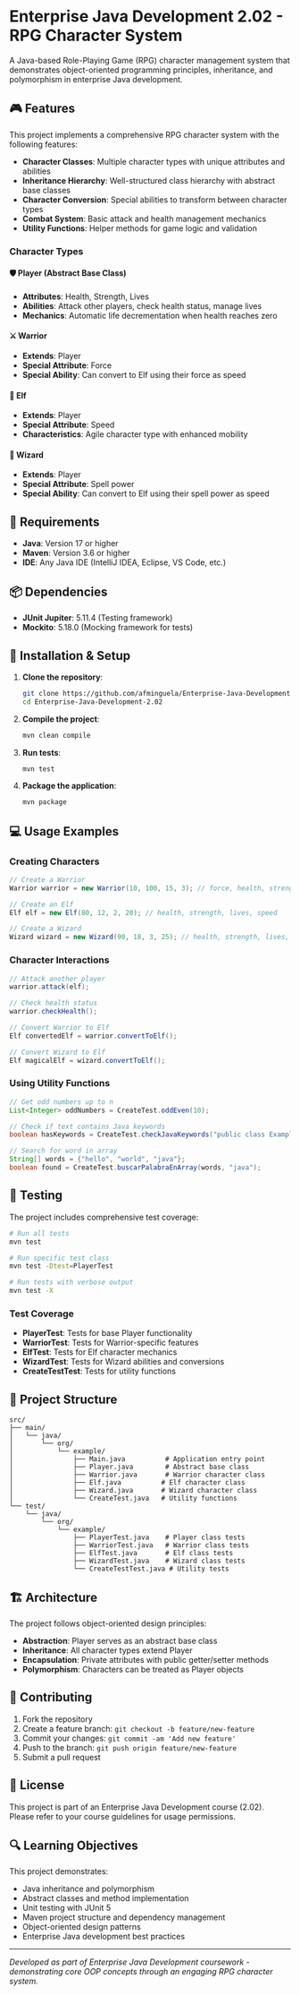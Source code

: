 # Enterprise Java Development 2.02 - RPG Character System

A Java-based Role-Playing Game (RPG) character management system that demonstrates object-oriented programming principles, inheritance, and polymorphism in enterprise Java development.

## 🎮 Features

This project implements a comprehensive RPG character system with the following features:

- **Character Classes**: Multiple character types with unique attributes and abilities
- **Inheritance Hierarchy**: Well-structured class hierarchy with abstract base classes
- **Character Conversion**: Special abilities to transform between character types
- **Combat System**: Basic attack and health management mechanics
- **Utility Functions**: Helper methods for game logic and validation

### Character Types

#### 🛡️ Player (Abstract Base Class)
- **Attributes**: Health, Strength, Lives
- **Abilities**: Attack other players, check health status, manage lives
- **Mechanics**: Automatic life decrementation when health reaches zero

#### ⚔️ Warrior
- **Extends**: Player
- **Special Attribute**: Force
- **Special Ability**: Can convert to Elf using their force as speed

#### 🏹 Elf
- **Extends**: Player  
- **Special Attribute**: Speed
- **Characteristics**: Agile character type with enhanced mobility

#### 🔮 Wizard
- **Extends**: Player
- **Special Attribute**: Spell power
- **Special Ability**: Can convert to Elf using their spell power as speed

## 🔧 Requirements

- **Java**: Version 17 or higher
- **Maven**: Version 3.6 or higher
- **IDE**: Any Java IDE (IntelliJ IDEA, Eclipse, VS Code, etc.)

## 📦 Dependencies

- **JUnit Jupiter**: 5.11.4 (Testing framework)
- **Mockito**: 5.18.0 (Mocking framework for tests)

## 🚀 Installation & Setup

1. **Clone the repository**:
   ```bash
   git clone https://github.com/afminguela/Enterprise-Java-Development-2.02.git
   cd Enterprise-Java-Development-2.02
   ```

2. **Compile the project**:
   ```bash
   mvn clean compile
   ```

3. **Run tests**:
   ```bash
   mvn test
   ```

4. **Package the application**:
   ```bash
   mvn package
   ```

## 💻 Usage Examples

### Creating Characters

```java
// Create a Warrior
Warrior warrior = new Warrior(10, 100, 15, 3); // force, health, strength, lives

// Create an Elf
Elf elf = new Elf(80, 12, 2, 20); // health, strength, lives, speed

// Create a Wizard
Wizard wizard = new Wizard(90, 18, 3, 25); // health, strength, lives, spell
```

### Character Interactions

```java
// Attack another player
warrior.attack(elf);

// Check health status
warrior.checkHealth();

// Convert Warrior to Elf
Elf convertedElf = warrior.convertToElf();

// Convert Wizard to Elf
Elf magicalElf = wizard.convertToElf();
```

### Using Utility Functions

```java
// Get odd numbers up to n
List<Integer> oddNumbers = CreateTest.oddEven(10);

// Check if text contains Java keywords
boolean hasKeywords = CreateTest.checkJavaKeywords("public class Example");

// Search for word in array
String[] words = {"hello", "world", "java"};
boolean found = CreateTest.buscarPalabraEnArray(words, "java");
```

## 🧪 Testing

The project includes comprehensive test coverage:

```bash
# Run all tests
mvn test

# Run specific test class
mvn test -Dtest=PlayerTest

# Run tests with verbose output
mvn test -X
```

### Test Coverage

- **PlayerTest**: Tests for base Player functionality
- **WarriorTest**: Tests for Warrior-specific features
- **ElfTest**: Tests for Elf character mechanics
- **WizardTest**: Tests for Wizard abilities and conversions
- **CreateTestTest**: Tests for utility functions

## 📁 Project Structure

```
src/
├── main/
│   └── java/
│       └── org/
│           └── example/
│               ├── Main.java          # Application entry point
│               ├── Player.java        # Abstract base class
│               ├── Warrior.java       # Warrior character class
│               ├── Elf.java          # Elf character class
│               ├── Wizard.java       # Wizard character class
│               └── CreateTest.java   # Utility functions
└── test/
    └── java/
        └── org/
            └── example/
                ├── PlayerTest.java    # Player class tests
                ├── WarriorTest.java   # Warrior class tests
                ├── ElfTest.java       # Elf class tests
                ├── WizardTest.java    # Wizard class tests
                └── CreateTestTest.java # Utility tests
```

## 🏗️ Architecture

The project follows object-oriented design principles:

- **Abstraction**: Player serves as an abstract base class
- **Inheritance**: All character types extend Player
- **Encapsulation**: Private attributes with public getter/setter methods
- **Polymorphism**: Characters can be treated as Player objects

## 🤝 Contributing

1. Fork the repository
2. Create a feature branch: `git checkout -b feature/new-feature`
3. Commit your changes: `git commit -am 'Add new feature'`
4. Push to the branch: `git push origin feature/new-feature`
5. Submit a pull request

## 📄 License

This project is part of an Enterprise Java Development course (2.02). Please refer to your course guidelines for usage permissions.

## 🔍 Learning Objectives

This project demonstrates:

- Java inheritance and polymorphism
- Abstract classes and method implementation
- Unit testing with JUnit 5
- Maven project structure and dependency management
- Object-oriented design patterns
- Enterprise Java development best practices

---

*Developed as part of Enterprise Java Development coursework - demonstrating core OOP concepts through an engaging RPG character system.*